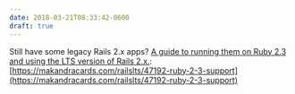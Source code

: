 ```yaml
---
date: 2018-03-21T08:33:42-0600
draft: true
---
```




Still have some legacy Rails 2.x apps? [A guide to running them on Ruby 2.3 and using the LTS version of Rails 2.x.](https://makandracards.com/railslts/47192-ruby-2-3-support): [https://makandracards.com/railslts/47192-ruby-2-3-support](https://makandracards.com/railslts/47192-ruby-2-3-support)



